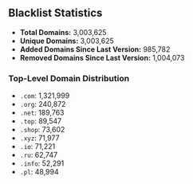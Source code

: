 ## Blacklist Statistics

- **Total Domains:** 3,003,625
- **Unique Domains:** 3,003,625
- **Added Domains Since Last Version:** 985,782
- **Removed Domains Since Last Version:** 1,004,073

### Top-Level Domain Distribution

-  `.com`: 1,321,999
-  `.org`: 240,872
-  `.net`: 189,763
-  `.top`: 89,547
-  `.shop`: 73,602
-  `.xyz`: 71,977
-  `.io`: 71,221
-  `.ru`: 62,747
-  `.info`: 52,291
-  `.pl`: 48,994
